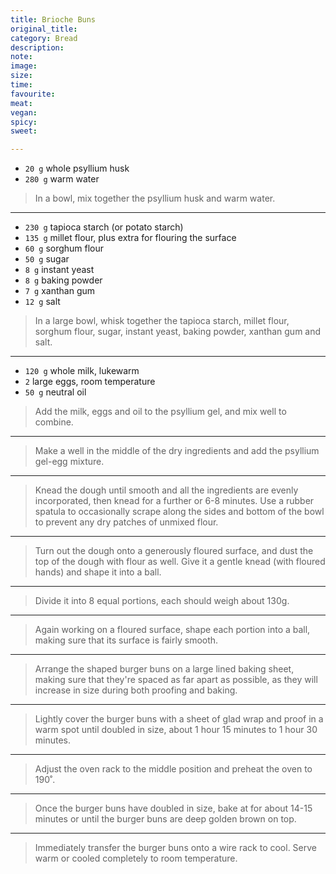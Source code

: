 ```yaml
---
title: Brioche Buns
original_title:
category: Bread
description:
note:
image:
size:
time:
favourite:
meat:
vegan:
spicy:
sweet:

---
```


* `20 g` whole psyllium husk
* `280 g` warm water

>In a bowl, mix together the psyllium husk and warm water.

---

* `230 g` tapioca starch (or potato starch)
* `135 g` millet flour, plus extra for flouring the surface
* `60 g` sorghum flour 
* `50 g` sugar
* `8 g` instant yeast
* `8 g` baking powder
* `7 g` xanthan gum
* `12 g` salt

>In a large bowl, whisk together the tapioca starch, millet flour, sorghum flour, sugar, instant yeast, baking powder, xanthan gum and salt.

---

* `120 g` whole milk, lukewarm
* `2` large eggs, room temperature
* `50 g` neutral oil

>Add the milk, eggs and oil to the psyllium gel, and mix well to combine.

---

>Make a well in the middle of the dry ingredients and add the psyllium gel-egg mixture.

---

>Knead the dough until smooth and all the ingredients are evenly incorporated, then knead for a further or 6-8 minutes. Use a rubber spatula to occasionally scrape along the sides and bottom of the bowl to prevent any dry patches of unmixed flour.

---

>Turn out the dough onto a generously floured surface, and dust the top of the dough with flour as well. Give it a gentle knead (with floured hands) and shape it into a ball.

---

>Divide it into 8 equal portions, each should weigh about 130g.

---

>Again working on a floured surface, shape each portion into a ball, making sure that its surface is fairly smooth.

---

>Arrange the shaped burger buns on a large lined baking sheet, making sure that they're spaced as far apart as possible, as they will increase in size during both proofing and baking.

---

>Lightly cover the burger buns with a sheet of glad wrap and proof in a warm spot until doubled in size, about 1 hour 15 minutes to 1 hour 30 minutes.

---

>Adjust the oven rack to the middle position and preheat the oven to 190˚.

---

>Once the burger buns have doubled in size, bake at for about 14-15 minutes or until the burger buns are deep golden brown on top.

---

>Immediately transfer the burger buns onto a wire rack to cool. Serve warm or cooled completely to room temperature.